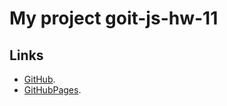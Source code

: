 # My project goit-js-hw-11


## Links

- [GitHub](https://github.com/NikolayLemehov/goit-js-hw-11).
- [GitHubPages](https://nikolaylemehov.github.io/goit-js-hw-11/).
